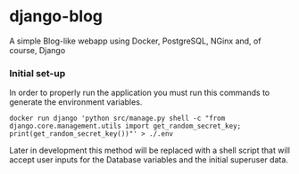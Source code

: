 # django-blog
A simple Blog-like webapp using Docker, PostgreSQL, NGinx and, of course, Django

### Initial set-up
In order to properly run the application you must run this commands to generate the environment variables.

`docker run django 'python src/manage.py shell -c "from django.core.management.utils import get_random_secret_key; print(get_random_secret_key())"' > ./.env `

Later in development this method will be replaced with a shell script that will accept user inputs for the Database variables and the initial superuser data.
